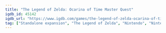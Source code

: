 ```yaml
---
title: "The Legend of Zelda: Ocarina of Time Master Quest"
igdb_id: 45142
igdb_url: "https://www.igdb.com/games/the-legend-of-zelda-ocarina-of-time-master-quest"
tag: ["Standalone expansion", "The Legend of Zelda", "Nintendo", "Nintendo EAD Software Development Group No.3", "Platform", "Puzzle", "Role-playing (RPG)", "Adventure", "Single player", "Third person", "Action", "Fantasy", "Sandbox"]
---
```

